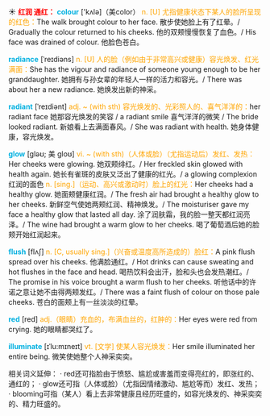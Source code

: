 ☀ <font color="red">**红润 通红：**</font>
<font color="sky blue">**colour**</font> ['kʌlə]（美color）
<font color="orange">n. [U] 尤指健康状态下某人的脸所呈现的红色：</font>The walk brought colour to her face. 散步使她脸上有了红晕。/ Gradually the colour returned to his cheeks. 他的双颊慢慢恢复了血色。/ His face was drained of colour. 他脸色苍白。
           
<font color="sky blue">**radiance**</font> [ˈreɪdiəns]
<font color="orange">n. [U] 人的脸（例如由于非常高兴或健康）容光焕发、红光满面：</font>She has the vigour and radiance of someone young enough to be her granddaughter. 她拥有与孙女辈的年轻人一样的活力和容光。/ There was about her a new radiance. 她焕发出新的神采。
              
<font color="sky blue">**radiant**</font> [ˈreɪdiənt]
<font color="orange">adj. ~ (with sth) 容光焕发的、光彩照人的、喜气洋洋的：</font>her radiant face 她那容光焕发的笑容 / a radiant smile 喜气洋洋的微笑 / The bride looked radiant. 新娘看上去满面春风。/ She was radiant with health. 她身体健康，容光焕发。        

<font color="sky blue">**glow**</font> [gləʊ; 美 gloʊ]
<font color="orange">vi. ~ (with sth)（人体或脸）（尤指运动后）发红、发热：</font>Her cheeks were glowing. 她双颊绯红。/ Her freckled skin glowed with health again. 她长有雀斑的皮肤又泛出了健康的红光。/ a glowing complexion 红润的面色 <font color="orange">n. [sing.]（运动、高兴或激动时）脸上的红光：</font>Her cheeks had a healthy glow. 她面颊健康红润。/ The fresh air had brought a healthy glow to her cheeks. 新鲜空气使她两颊红润、精神焕发。/ The moisturiser gave my face a healthy glow that lasted all day. 涂了润肤霜，我的脸一整天都红润亮泽。/ The wine had brought a warm glow to her cheeks. 喝了葡萄酒后她的脸颊开始红润起来。
           
<font color="sky blue">**flush**</font> [flʌʃ]
<font color="orange">n. [C, usually sing.]（兴奋或温度高所造成的）脸红：</font>A pink flush spread over his cheeks. 他满脸通红。/ Hot drinks can cause sweating and hot flushes in the face and head. 喝热饮料会出汗，脸和头也会发热潮红。/ The promise in his voice brought a warm flush to her cheeks. 听他话中的许诺之意让她不由得两颊发红。/ There was a faint flush of colour on those pale cheeks. 苍白的面颊上有一丝淡淡的红晕。

<font color="sky blue">**red**</font> [red] 
<font color="orange">adj.（眼睛）充血的，布满血丝的，红肿的：</font>Her eyes were red from crying. 她的眼睛都哭红了。
                      
<font color="sky blue">**illuminate**</font> [ɪˈlu:mɪneɪt]
<font color="orange">vt. [文学] 使某人容光焕发：</font>Her smile illuminated her entire being. 微笑使她整个人神采奕奕。

相关词义延伸：
· red还可指脸由于愤怒、尴尬或害羞而变得亮红的，即涨红的、通红的；
· glow还可指（人体或脸）（尤指因情绪激动、尴尬等而）发红、发热；
· blooming可指（某人）看上去非常健康且经历旺盛的，如容光焕发的、神采奕奕的、精力旺盛的。